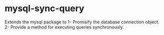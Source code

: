 # mysql-sync-query
Extends the mysql package to
1- Promisify the database connection object. 
2- Provide a method for executing queries synchronously.

